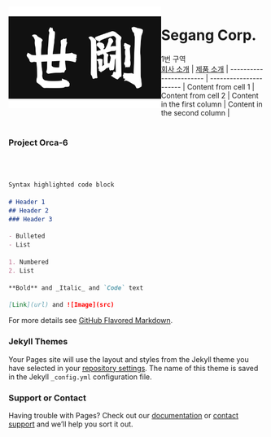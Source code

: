 <img align="left" width="300" height="200" src="segang_logo.jpg">

# Segang Corp. 

1번 구역
<br>
[회사 소개](history.md)                               | [제품 소개](product.md) |
----------------------- | ---------------------- |
Content from cell 1 | Content from cell 2 |
Content in the first column | Content in the second column |
<br><br>
### Project Orca-6
<br><br>
```markdown
Syntax highlighted code block

# Header 1
## Header 2
### Header 3

- Bulleted
- List

1. Numbered
2. List

**Bold** and _Italic_ and `Code` text

[Link](url) and ![Image](src)
```

For more details see [GitHub Flavored Markdown](https://guides.github.com/features/mastering-markdown/).

### Jekyll Themes

Your Pages site will use the layout and styles from the Jekyll theme you have selected in your [repository settings](https://github.com/segang/segang.github.io/settings). The name of this theme is saved in the Jekyll `_config.yml` configuration file.

### Support or Contact

Having trouble with Pages? Check out our [documentation](https://docs.github.com/categories/github-pages-basics/) or [contact support](https://github.com/contact) and we’ll help you sort it out.
